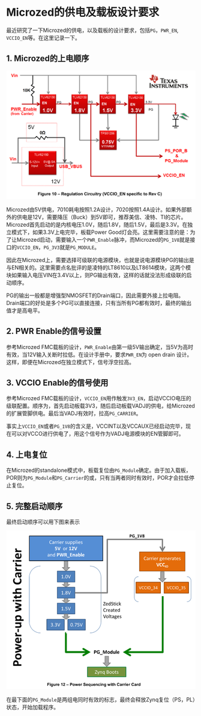 # Microzed的供电及载板设计要求

最近研究了一下Microzed的供电，以及载板的设计要求，包括`PG`，`PWR_EN`, `VCCIO_EN`等。在这里记录一下。

## 1. Microzed的上电顺序

![Microzed Power Sequence](./figs/microzed-power-0.png)

Microzed由5V供电，7010耗电按照1.2A设计，7020按照1.4A设计。如果外部额外的供电是12V，需要降压（Buck）到5V即可，推荐美信、凌特、TI的芯片。Microzed首先启动的是内核电压1.0V，随后1.8V，随后1.5V，最后是3.3V。在独立模式下，如果3.3V上电完毕，板载Power Good灯会亮。这里需要注意的是：为了让Microzed启动，需要输入一个`PWR_Enable`脉冲，而Microzed的`PG_1V8`就是接口的`VCCIO_EN`，`PG_3V3`就是`PG_MODULE`。

因此在Microzed上，需要选择可级联的电源模块，也就是说电源模块PG的输出是与EN相关的。这里需要点名批评的是凌特的LT8610以及LT8614模块，这两个模块如果输入电压VIN在3.4V以上，则PG输出有效，这样的话就没法形成级联的启动顺序。

PG的输出一般都是增强型NMOSFET的Drain端口，因此需要外接上拉电阻。Drain端口的好处是多个PG可以直接连接，只有当所有PG都有效时，最终的输出值才是高电平。

## 2. PWR Enable的信号设置

参考Microzed FMC载板的设计，`PWR_Enable`由第一级5V输出确定，当5V为高时有效，当12V输入关断时拉低。在设计手册中，要求`PWR_EN`为 open drain 设计。这样，即便在Microzed在独立模式下，信号浮空拉高。

## 3. VCCIO Enable的信号使用

参考Microzed FMC载板的设计，`VCCIO_EN`用作触发`3V3_EN`，启动VCCIO电压的级联配置。顺序为，首先启动板载3V3，随后启动板载VADJ的供电，给Microzed的扩展管脚供电。最后当VADJ有效时，拉高`PG_CARRIER`。

事实上`VCCIO_EN`或者`PG_1V8`的含义是，VCCINT以及VCCAUX已经启动完毕，现在可以对VCCO进行供电了，用这个信号作为VADJ电源模块的EN管脚即可。

## 4. 上电复位

在Microzed的standalone模式中，板载复位由`PG_Module`确定。由于加入载板，POR则为`PG_Module`和`PG_Carrier`的或，只有当两者同时有效时，POR才会拉低停止复位。

## 5. 完整启动顺序

最终启动顺序可以用下图来表示

![启动顺序完整版](./figs/microzed-power-1.png)

在最下面的`PG_Module`是两组电同时有效的标志，最终会释放Zynq复位（PS，PL）状态，开始加载程序。

